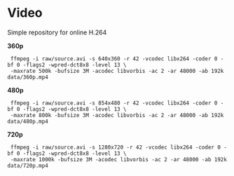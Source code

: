Video
=====

Simple repository for online H.264

**360p**
```
 ffmpeg -i raw/source.avi -s 640x360 -r 42 -vcodec libx264 -coder 0 -bf 0 -flags2 -wpred-dct8x8 -level 13 \
 -maxrate 500k -bufsize 3M -acodec libvorbis -ac 2 -ar 48000 -ab 192k data/360p.mp4
```

**480p**
```
 ffmpeg -i raw/source.avi -s 854x480 -r 42 -vcodec libx264 -coder 0 -bf 0 -flags2 -wpred-dct8x8 -level 13 \
 -maxrate 800k -bufsize 3M -acodec libvorbis -ac 2 -ar 48000 -ab 192k data/480p.mp4
```

**720p**
```
 ffmpeg -i raw/source.avi -s 1280x720 -r 42 -vcodec libx264 -coder 0 -bf 0 -flags2 -wpred-dct8x8 -level 13 \
 -maxrate 1000k -bufsize 3M -acodec libvorbis -ac 2 -ar 48000 -ab 192k data/720p.mp4
```
